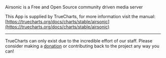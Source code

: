Airsonic is a Free and Open Source community driven media server

This App is supplied by TrueCharts, for more information visit the manual: [https://truecharts.org/docs/charts/stable/airsonic](https://truecharts.org/docs/charts/stable/airsonic)

---

TrueCharts can only exist due to the incredible effort of our staff.
Please consider making a [donation](https://truecharts.org/docs/about/sponsor) or contributing back to the project any way you can!
